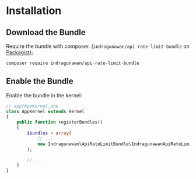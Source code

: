 Installation
============

Download the Bundle
-------------------

Require the bundle with composer. (`indragunawan/api-rate-limit-bundle` on [Packagist](https://packagist.org/packages/indragunawan/api-rate-limit-bundle));
```bash
composer require indragunawan/api-rate-limit-bundle
```

Enable the Bundle
-----------------

Enable the bundle in the kernel:
```php
// app/AppKernel.php
class AppKernel extends Kernel
{
    public function registerBundles()
    {
        $bundles = array(
            // ...
            new Indragunawan\ApiRateLimitBundle\IndragunawanApiRateLimitBundle(),
        );

        // ...
    }
}
```
